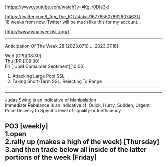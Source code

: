 [https://www.youtube.com/watch?v=AKg_r0DIa3k]    



[https://twitter.com/I_Am_The_ICT/status/1677855078626074631]  
18 weeks from now, Twitter will be much like this for my account...  

[http://www.whatweekisit.org/]  


-----------------------------------------------------------------
Anticipation Of The Week 28 [2023.07.10 … 2023.07.16]  

Wed [CPI][08:30]  
Thu [PPI][08:30]  
Fri [ UoM Consumer Sentiment][10:00]  

1. Attacking Large Pool SSL  
2. Taking Short-Term SSL, Rejecting To Range  
-----------------------------------------------------------------


-----------------------------------------------------------------  
Judas Swing is an indicative of Manipulation  
Immediate Rebalance is an indicative of: Quick, Hurry, Sudden, Urgent, Price Delivery to Specific level of liquidity or Inefficiency  
 
PO3 [weekly]    
    1.open  
    2.rally up (makes a high of the week) [Thursday]  
    3.and then trade below all inside of the latter portions of the week [Friday]  
-----------------------------------------------------------------  




